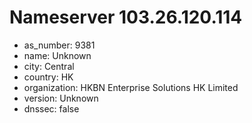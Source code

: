 # Nameserver 103.26.120.114

* as_number: 9381
* name: Unknown
* city: Central
* country: HK
* organization: HKBN Enterprise Solutions HK Limited
* version: Unknown
* dnssec: false
